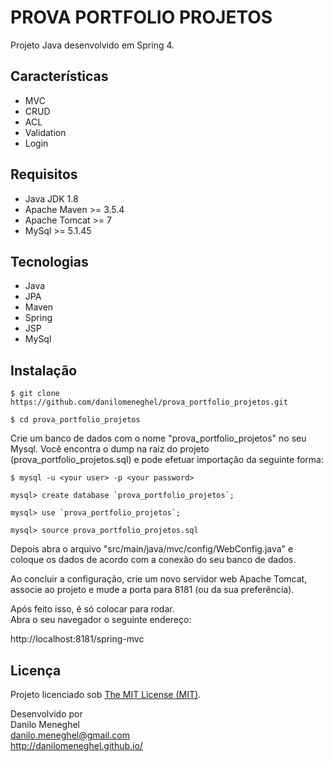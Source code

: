 # PROVA PORTFOLIO PROJETOS

Projeto Java desenvolvido em Spring 4.

## Características

- MVC
- CRUD
- ACL
- Validation
- Login

## Requisitos

- Java JDK 1.8
- Apache Maven >= 3.5.4
- Apache Tomcat >= 7
- MySql >= 5.1.45

## Tecnologias

- Java
- JPA
- Maven
- Spring
- JSP
- MySql

## Instalação

```
$ git clone https://github.com/danilomeneghel/prova_portfolio_projetos.git

$ cd prova_portfolio_projetos

```

Crie um banco de dados com o nome "prova_portfolio_projetos" no seu Mysql. Você encontra o dump na raiz do projeto (prova_portfolio_projetos.sql) e pode efetuar importação da seguinte forma:

```
$ mysql -u <your user> -p <your password>

mysql> create database `prova_portfolio_projetos`;

mysql> use `prova_portfolio_projetos`;

mysql> source prova_portfolio_projetos.sql

```

Depois abra o arquivo "src/main/java/mvc/config/WebConfig.java" e coloque os dados de acordo com a conexão do seu banco de dados. <br>

Ao concluir a configuração, crie um novo servidor web Apache Tomcat, associe ao projeto e mude a porta para 8181 (ou da sua preferência).<br>

Após feito isso, é só colocar para rodar.<br>
Abra o seu navegador o seguinte endereço: <br>

http://localhost:8181/spring-mvc

## Licença

Projeto licenciado sob <a href="LICENSE">The MIT License (MIT)</a>.


Desenvolvido por<br>
Danilo Meneghel<br>
danilo.meneghel@gmail.com<br>
http://danilomeneghel.github.io/<br>
